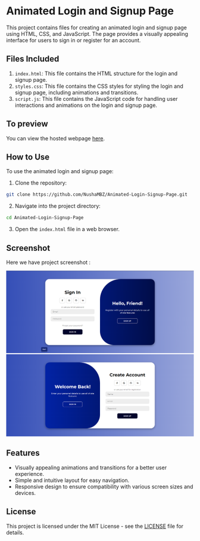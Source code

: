 # Animated Login and Signup Page

This project contains files for creating an animated login and signup page using HTML, CSS, and JavaScript. The page provides a visually appealing interface for users to sign in or register for an account.

## Files Included

1. `index.html`: This file contains the HTML structure for the login and signup page.
2. `styles.css`: This file contains the CSS styles for styling the login and signup page, including animations and transitions.
3. `script.js`: This file contains the JavaScript code for handling user interactions and animations on the login and signup page.

## To preview

You can view the hosted webpage [here](https://animated-login-signup-page-hazel.vercel.app/).

## How to Use

To use the animated login and signup page:

1. Clone the repository:

```bash
git clone https://github.com/NushaMBZ/Animated-Login-Signup-Page.git
```

2. Navigate into the project directory:
```bash
cd Animated-Login-Signup-Page
```
3. Open the `index.html` file in a web browser.

## Screenshot
Here we have project screenshot :

<div align="center">
    <img src="Signin.png" alt="Signin Screenshot" style="margin-right: '10px';"/>
    <img src="Signup.png" alt="Signup Screenshot" style="margin-right: '10px';"/>
</div>

## Features

- Visually appealing animations and transitions for a better user experience.
- Simple and intuitive layout for easy navigation.
- Responsive design to ensure compatibility with various screen sizes and devices.

## License

This project is licensed under the MIT License - see the [LICENSE](LICENSE) file for details.
